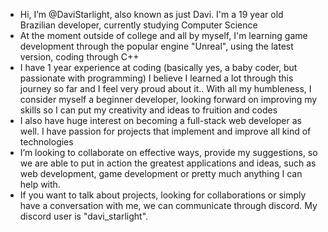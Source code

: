 - Hi, I’m @DaviStarlight, also known as just Davi. I'm a 19 year old Brazilian developer, currently studying Computer Science
- At the moment outside of college and all by myself, I'm learning game development through the popular engine "Unreal", using the latest version, coding through C++
- I have 1 year experience at coding (basically yes, a baby coder, but passionate with programming) I believe I learned a lot through this journey so far and I feel very proud about it.. With all my humbleness, I consider myself a beginner developer, looking forward on improving my skills so I can put my creativity and ideas to fruition and codes
- I also have huge interest on becoming a full-stack web developer as well. I have passion for projects that implement and improve all kind of technologies
- I’m looking to collaborate on effective ways, provide my suggestions, so we are able to put in action the greatest applications and ideas, such as web development, game development or pretty much anything I can help with.
- If you want to talk about projects, looking for collaborations or simply have a conversation with me, we can communicate through discord. My discord user is "davi_starlight".
